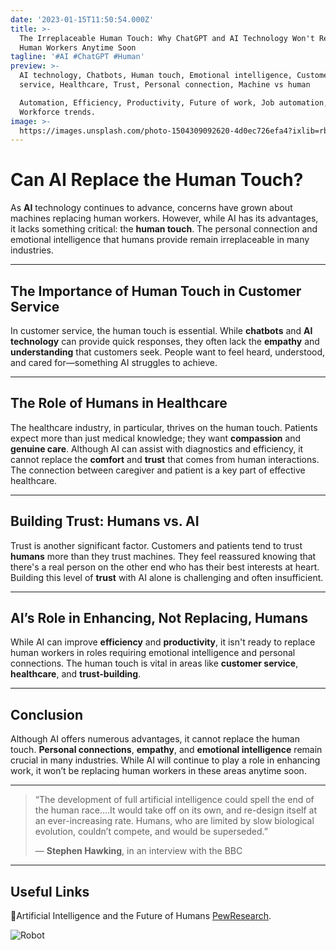 ```yaml
---
date: '2023-01-15T11:50:54.000Z'
title: >-
  The Irreplaceable Human Touch: Why ChatGPT and AI Technology Won't Replace
  Human Workers Anytime Soon
tagline: '#AI #ChatGPT #Human'
preview: >-
  AI technology, Chatbots, Human touch, Emotional intelligence, Customer
  service, Healthcare, Trust, Personal connection, Machine vs human

  Automation, Efficiency, Productivity, Future of work, Job automation,
  Workforce trends.
image: >-
  https://images.unsplash.com/photo-1504309092620-4d0ec726efa4?ixlib=rb-4.0.3&ixid=MnwxMjA3fDB8MHxwaG90by1wYWdlfHx8fGVufDB8fHx8&auto=format&fit=crop&w=1170&q=80
---
```

# Can AI Replace the Human Touch?

As **AI** technology continues to advance, concerns have grown about machines replacing human workers. However, while AI has its advantages, it lacks something critical: the **human touch**. The personal connection and emotional intelligence that humans provide remain irreplaceable in many industries.

---

## The Importance of Human Touch in Customer Service

In customer service, the human touch is essential. While **chatbots** and **AI technology** can provide quick responses, they often lack the **empathy** and **understanding** that customers seek. People want to feel heard, understood, and cared for—something AI struggles to achieve.

---

## The Role of Humans in Healthcare

The healthcare industry, in particular, thrives on the human touch. Patients expect more than just medical knowledge; they want **compassion** and **genuine care**. Although AI can assist with diagnostics and efficiency, it cannot replace the **comfort** and **trust** that comes from human interactions. The connection between caregiver and patient is a key part of effective healthcare.

---

## Building Trust: Humans vs. AI

Trust is another significant factor. Customers and patients tend to trust **humans** more than they trust machines. They feel reassured knowing that there's a real person on the other end who has their best interests at heart. Building this level of **trust** with AI alone is challenging and often insufficient.

---

## AI’s Role in Enhancing, Not Replacing, Humans

While AI can improve **efficiency** and **productivity**, it isn't ready to replace human workers in roles requiring emotional intelligence and personal connections. The human touch is vital in areas like **customer service**, **healthcare**, and **trust-building**.

---

## Conclusion

Although AI offers numerous advantages, it cannot replace the human touch. **Personal connections**, **empathy**, and **emotional intelligence** remain crucial in many industries. While AI will continue to play a role in enhancing work, it won’t be replacing human workers in these areas anytime soon.

---

> “The development of full artificial intelligence could spell the end of the human race….It would take off on its own, and re-design itself at an ever-increasing rate. Humans, who are limited by slow biological evolution, couldn’t compete, and would be superseded.”
>
> — **Stephen Hawking**, in an interview with the BBC

---

## Useful Links

🤖Artificial Intelligence and the Future of Humans [PewResearch](https://www.pewresearch.org/internet/2018/12/10/artificial-intelligence-and-the-future-of-humans/).

![Robot](https://images.unsplash.com/photo-1531746790731-6c087fecd65a?ixlib=rb-4.0.3&ixid=MnwxMjA3fDB8MHxwaG90by1wYWdlfHx8fGVufDB8fHx8&auto=format&fit=crop&w=2006&q=80)
